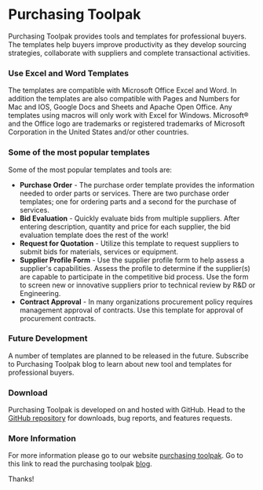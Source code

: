 # Purchasing Toolpak
Purchasing Toolpak provides tools and templates for professional buyers. The templates help buyers improve productivity as they develop sourcing strategies, collaborate with suppliers and complete transactional activities.

### Use Excel and Word Templates

The templates are compatible with Microsoft Office Excel and Word. In addition the templates are also compatible with Pages and Numbers for Mac and IOS, Google Docs and Sheets and Apache Open Office. Any templates using macros will only work with Excel for Windows. Microsoft® and the Office logo are trademarks or registered trademarks of Microsoft Corporation in the United States
and/or other countries.

### Some of the most popular templates

Some of the most popular templates and tools are:

* **Purchase Order** - The purchase order template provides the information needed to order parts or services. There are two purchase order templates; one for ordering parts and a second for the purchase of services. 
* **Bid Evaluation** - Quickly evaluate bids from multiple suppliers. After entering description, quantity and price for each supplier, the bid evaluation template does the rest of the work!
* **Request for Quotation** - Utilize this template to request suppliers to submit bids for materials, services
or equipment.
* **Supplier Profile Form** - Use the supplier profile form to help assess a supplier's capabilities. Assess the profile to determine if the supplier(s) are capable to participate in the competitive bid process. Use the form to screen new or innovative suppliers prior to technical review by R&D or Engineering.
* **Contract Approval** - In many organizations procurement policy requires management approval of contracts. Use this template for approval of procurement contracts.

### Future Development

A number of templates are planned to be released in the future. Subscribe to Purchasing Toolpak blog to learn about new tool and templates for professional buyers.

### Download

Purchasing Toolpak is developed on and hosted with GitHub. Head to the <a href="https://github.com/purchasingtoolpak/purchasingtoolpak">GitHub repository</a> for downloads, bug reports, and features requests.

### More Information

For more information please go to our website <a href="http://www.purchasingtoolpak.com">purchasing toolpak</a>. Go to this link to read the purchasing toolpak <a href="http://blog.purchasingtoolpak.com">blog</a>.

Thanks!

